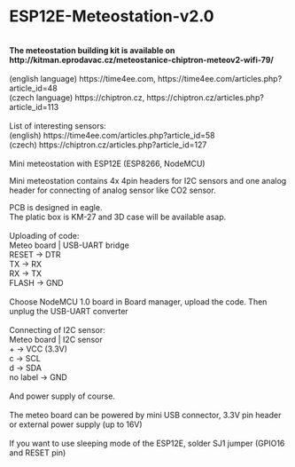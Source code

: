 # ESP12E-Meteostation-v2.0<br>
<br>
<b>The meteostation building kit is available on http://kitman.eprodavac.cz/meteostanice-chiptron-meteov2-wifi-79/</b><br>
<br>
(english language) https://time4ee.com, https://time4ee.com/articles.php?article_id=48 <br>
(czech language) https://chiptron.cz, https://chiptron.cz/articles.php?article_id=113 <br>
<br>
List of interesting sensors: <br>
(english) https://time4ee.com/articles.php?article_id=58 <br>
(czech) https://chiptron.cz/articles.php?article_id=127 <br>
<br>
Mini meteostation with ESP12E (ESP8266, NodeMCU)<br>

Mini meteostation contains 4x 4pin headers for I2C sensors and one analog header for connecting of analog sensor like CO2 sensor.<br>

PCB is designed in eagle.<br>
The platic box is KM-27 and 3D case will be available asap.<br>
<br>
Uploading of code:<br>
Meteo board | USB-UART bridge<br>
RESET -> DTR<br>
TX -> RX<br>
RX -> TX<br>
FLASH -> GND<br>
<br>
Choose NodeMCU 1.0 board in Board manager, upload the code. Then unplug the USB-UART converter<br>
<br>
Connecting of I2C sensor:<br>
Meteo board | I2C sensor<br>
\+ -> VCC (3.3V)<br>
c -> SCL<br>
d -> SDA<br>
no label -> GND<br>
<br>
And power supply of course.<br>
<br>
The meteo board can be powered by mini USB connector, 3.3V pin header or external power supply (up to 16V)<br>
<br>
If you want to use sleeping mode of the ESP12E, solder SJ1 jumper (GPIO16 and RESET pin)

